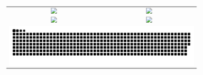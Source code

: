 <div align="center">
<table align="center">
  <tr>
    <td align="center" width=500><img height="137px" src="https://github-readme-stats-git-masterrstaa-rickstaa.vercel.app/api?username=Toney823&show_icons=true&line_height=21&theme=dark" /></td>
    <td align="center" width=500><img height="137px" src="https://github-readme-stats-git-masterrstaa-rickstaa.vercel.app/api/top-langs/?username=Toney823&layout=compact&langs_count=6&theme=dark" /></td>
  </tr>
  <tr>
    <td align="center" width=500><img src="https://github-readme-streak-stats.herokuapp.com/?user=Toney823&theme=dark" /></td>
    <td align="center" width=500><img  src="https://github-profile-trophy.vercel.app/?username=Toney823&theme=gruvbox&row=1&column=6&no-frame=true&no-bg=true" /></td>
  </tr>
  <tr>
    <td colspan="2" align="center"><img src="https://github.com/Toney823/Toney823/blob/output/github-contribution-grid-snake-dark.svg" /></td>
  </tr>
</table>

</div>
